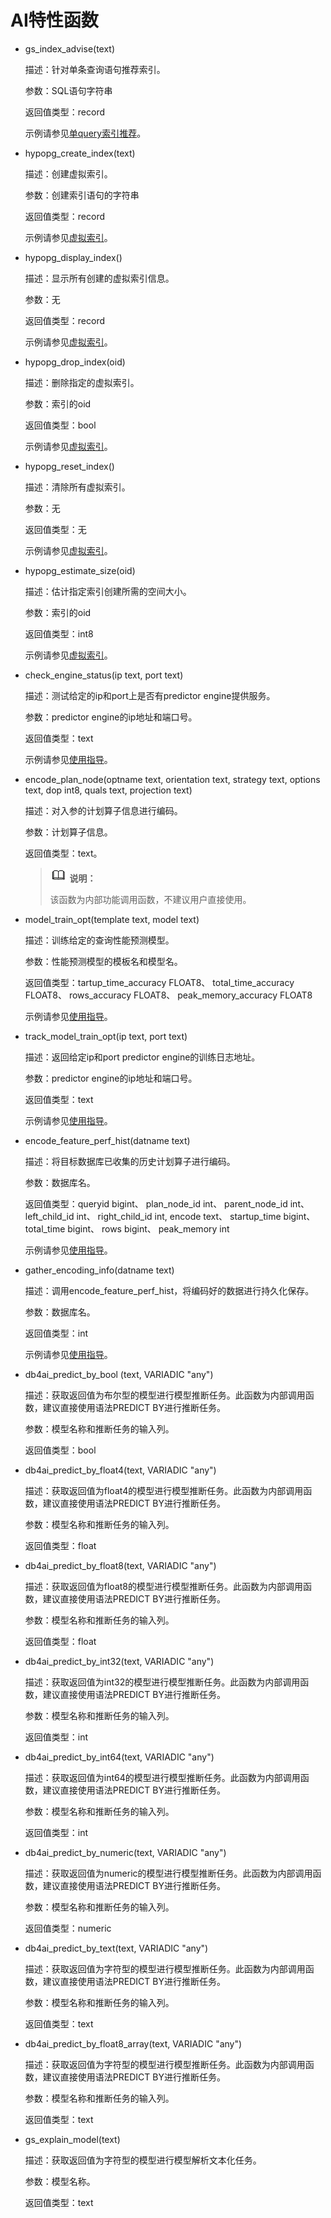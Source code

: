 # AI特性函数

-   gs\_index\_advise\(text\)

    描述：针对单条查询语句推荐索引。

    参数：SQL语句字符串

    返回值类型：record

    示例请参见[单query索引推荐](单query索引推荐.md)。

-   hypopg\_create\_index\(text\)

    描述：创建虚拟索引。

    参数：创建索引语句的字符串

    返回值类型：record

    示例请参见[虚拟索引](虚拟索引.md)。

-   hypopg\_display\_index\(\)

    描述：显示所有创建的虚拟索引信息。

    参数：无

    返回值类型：record

    示例请参见[虚拟索引](虚拟索引.md)。

-   hypopg\_drop\_index\(oid\)

    描述：删除指定的虚拟索引。

    参数：索引的oid

    返回值类型：bool

    示例请参见[虚拟索引](虚拟索引.md)。

-   hypopg\_reset\_index\(\)

    描述：清除所有虚拟索引。

    参数：无

    返回值类型：无

    示例请参见[虚拟索引](虚拟索引.md)。

-   hypopg\_estimate\_size\(oid\)

    描述：估计指定索引创建所需的空间大小。

    参数：索引的oid

    返回值类型：int8

    示例请参见[虚拟索引](虚拟索引.md)。

-   check\_engine\_status\(ip text, port text\)

    描述：测试给定的ip和port上是否有predictor engine提供服务。

    参数：predictor engine的ip地址和端口号。

    返回值类型：text

    示例请参见[使用指导](使用指导-20.md)。

- encode\_plan\_node\(optname text, orientation text, strategy text, options text, dop int8, quals text, projection text\)

  描述：对入参的计划算子信息进行编码。

  参数：计划算子信息。

  返回值类型：text。

  >![](public_sys-resources/icon-note.png) **说明：**
  >
  >该函数为内部功能调用函数，不建议用户直接使用。

-   model\_train\_opt\(template text, model text\)

    描述：训练给定的查询性能预测模型。

    参数：性能预测模型的模板名和模型名。

    返回值类型：tartup\_time\_accuracy FLOAT8、  total\_time\_accuracy FLOAT8、  rows\_accuracy FLOAT8、 peak\_memory\_accuracy FLOAT8

    示例请参见[使用指导](使用指导-20.md)。

-   track\_model\_train\_opt\(ip text, port text\)

    描述：返回给定ip和port predictor engine的训练日志地址。

    参数：predictor engine的ip地址和端口号。

    返回值类型：text

    示例请参见[使用指导](使用指导-20.md)。

-   encode\_feature\_perf\_hist\(datname text\)

    描述：将目标数据库已收集的历史计划算子进行编码。

    参数：数据库名。

    返回值类型：queryid bigint、 plan\_node\_id int、 parent\_node\_id int、 left\_child\_id int、 right\_child\_id int, encode text、 startup\_time bigint、 total\_time bigint、 rows bigint、 peak\_memory int

    示例请参见[使用指导](使用指导-20.md)。

-   gather\_encoding\_info\(datname text\)

    描述：调用encode\_feature\_perf\_hist，将编码好的数据进行持久化保存。

    参数：数据库名。

    返回值类型：int

    示例请参见[使用指导](使用指导-20.md)。

-   db4ai\_predict\_by\_bool \(text, VARIADIC "any"\)

    描述：获取返回值为布尔型的模型进行模型推断任务。此函数为内部调用函数，建议直接使用语法PREDICT BY进行推断任务。

    参数：模型名称和推断任务的输入列。

    返回值类型：bool

- db4ai\_predict\_by\_float4\(text, VARIADIC "any"\)

  描述：获取返回值为float4的模型进行模型推断任务。此函数为内部调用函数，建议直接使用语法PREDICT BY进行推断任务。

  参数：模型名称和推断任务的输入列。

  返回值类型：float

- db4ai\_predict\_by\_float8\(text, VARIADIC "any"\)

  描述：获取返回值为float8的模型进行模型推断任务。此函数为内部调用函数，建议直接使用语法PREDICT BY进行推断任务。

  参数：模型名称和推断任务的输入列。

  返回值类型：float

- db4ai\_predict\_by\_int32\(text, VARIADIC "any"\)

  描述：获取返回值为int32的模型进行模型推断任务。此函数为内部调用函数，建议直接使用语法PREDICT BY进行推断任务。

  参数：模型名称和推断任务的输入列。

  返回值类型：int

- db4ai\_predict\_by\_int64\(text, VARIADIC "any"\)

  描述：获取返回值为int64的模型进行模型推断任务。此函数为内部调用函数，建议直接使用语法PREDICT BY进行推断任务。

  参数：模型名称和推断任务的输入列。

  返回值类型：int

- db4ai\_predict\_by\_numeric\(text, VARIADIC "any"\)

  描述：获取返回值为numeric的模型进行模型推断任务。此函数为内部调用函数，建议直接使用语法PREDICT BY进行推断任务。

  参数：模型名称和推断任务的输入列。

  返回值类型：numeric

- db4ai\_predict\_by\_text\(text, VARIADIC "any"\)

  描述：获取返回值为字符型的模型进行模型推断任务。此函数为内部调用函数，建议直接使用语法PREDICT BY进行推断任务。

  参数：模型名称和推断任务的输入列。

  返回值类型：text

- db4ai\_predict\_by\_float8\_array\(text, VARIADIC "any"\)

  描述：获取返回值为字符型的模型进行模型推断任务。此函数为内部调用函数，建议直接使用语法PREDICT BY进行推断任务。

  参数：模型名称和推断任务的输入列。

  返回值类型：text

- gs\_explain\_model\(text\)

  描述：获取返回值为字符型的模型进行模型解析文本化任务。

  参数：模型名称。

  返回值类型：text
